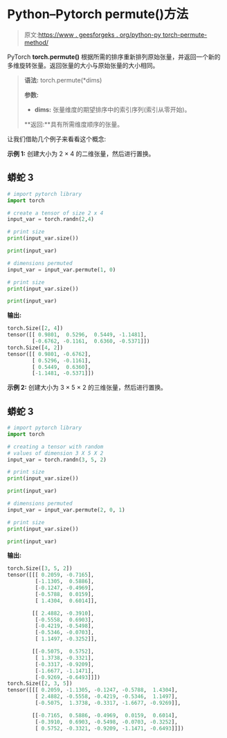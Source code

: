 # Python–Pytorch permute()方法

> 原文:[https://www . geesforgeks . org/python-py torch-permute-method/](https://www.geeksforgeeks.org/python-pytorch-permute-method/)

PyTorch **torch.permute()** 根据所需的排序重新排列原始张量，并返回一个新的多维旋转张量。返回张量的大小与原始张量的大小相同。

> **语法:** torch.permute(*dims)
> 
> **参数:**
> 
> *   **dims:** 张量维度的期望排序中的索引序列(索引从零开始)。
> 
> **返回:**具有所需维度顺序的张量。

让我们借助几个例子来看看这个概念:

**示例 1:** 创建大小为 2 × 4 的二维张量，然后进行置换。

## 蟒蛇 3

```py
# import pytorch library
import torch

# create a tensor of size 2 x 4
input_var = torch.randn(2,4)

# print size
print(input_var.size())

print(input_var)

# dimensions permuted
input_var = input_var.permute(1, 0)

# print size
print(input_var.size())

print(input_var)
```

**输出:**

```py
torch.Size([2, 4])
tensor([[ 0.9801,  0.5296,  0.5449, -1.1481],
        [-0.6762, -0.1161,  0.6360, -0.5371]])
torch.Size([4, 2])
tensor([[ 0.9801, -0.6762],
        [ 0.5296, -0.1161],
        [ 0.5449,  0.6360],
        [-1.1481, -0.5371]])
```

**示例 2:** 创建大小为 3 × 5 × 2 的三维张量，然后进行置换。

## 蟒蛇 3

```py
# import pytorch library
import torch

# creating a tensor with random 
# values of dimension 3 X 5 X 2
input_var = torch.randn(3, 5, 2)

# print size
print(input_var.size())

print(input_var)

# dimensions permuted
input_var = input_var.permute(2, 0, 1)

# print size
print(input_var.size())

print(input_var)
```

**输出:**

```py
torch.Size([3, 5, 2])
tensor([[[ 0.2059, -0.7165],
         [-1.1305,  0.5886],
         [-0.1247, -0.4969],
         [-0.5788,  0.0159],
         [ 1.4304,  0.6014]],

        [[ 2.4882, -0.3910],
         [-0.5558,  0.6903],
         [-0.4219, -0.5498],
         [-0.5346, -0.0703],
         [ 1.1497, -0.3252]],

        [[-0.5075,  0.5752],
         [ 1.3738, -0.3321],
         [-0.3317, -0.9209],
         [-1.6677, -1.1471],
         [-0.9269, -0.6493]]])
torch.Size([2, 3, 5])
tensor([[[ 0.2059, -1.1305, -0.1247, -0.5788,  1.4304],
         [ 2.4882, -0.5558, -0.4219, -0.5346,  1.1497],
         [-0.5075,  1.3738, -0.3317, -1.6677, -0.9269]],

        [[-0.7165,  0.5886, -0.4969,  0.0159,  0.6014],
         [-0.3910,  0.6903, -0.5498, -0.0703, -0.3252],
         [ 0.5752, -0.3321, -0.9209, -1.1471, -0.6493]]])

```